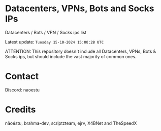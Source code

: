 # Datacenters, VPNs, Bots and Socks IPs
 
Datacenters / Bots / VPN / Socks ips list

Latest update: `Tuesday 15-10-2024 15:00:28 UTC` 

ATTENTION: This repository doesn't include all Datacenters, VPNs, Bots & Socks ips, 
but should include the vast majority of common ones.

# Contact
Discord: naoestu

# Credits
nãoéstu, brahma-dev, scriptzteam, ejrv, X4BNet and TheSpeedX
